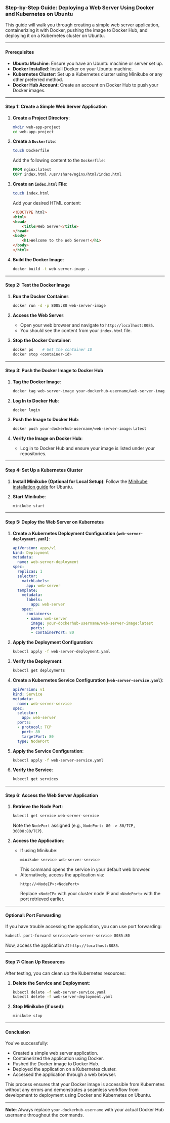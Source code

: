 ### Step-by-Step Guide: Deploying a Web Server Using Docker and Kubernetes on Ubuntu

This guide will walk you through creating a simple web server application, containerizing it with Docker, pushing the image to Docker Hub, and deploying it on a Kubernetes cluster on Ubuntu.

---

#### **Prerequisites**

- **Ubuntu Machine**: Ensure you have an Ubuntu machine or server set up.
- **Docker Installed**: Install Docker on your Ubuntu machine.
- **Kubernetes Cluster**: Set up a Kubernetes cluster using Minikube or any other preferred method.
- **Docker Hub Account**: Create an account on Docker Hub to push your Docker images.

---

#### **Step 1: Create a Simple Web Server Application**

1. **Create a Project Directory**:
   ```bash
   mkdir web-app-project
   cd web-app-project
   ```

2. **Create a `Dockerfile`**:
   ```bash
   touch Dockerfile
   ```
   Add the following content to the `Dockerfile`:
   ```Dockerfile
   FROM nginx:latest
   COPY index.html /usr/share/nginx/html/index.html
   ```

3. **Create an `index.html` File**:
   ```bash
   touch index.html
   ```
   Add your desired HTML content:
   ```html
   <!DOCTYPE html>
   <html>
   <head>
       <title>Web Server</title>
   </head>
   <body>
       <h1>Welcome to the Web Server!</h1>
   </body>
   </html>
   ```

4. **Build the Docker Image**:
   ```bash
   docker build -t web-server-image .
   ```

---

#### **Step 2: Test the Docker Image**

1. **Run the Docker Container**:
   ```bash
   docker run -d -p 8085:80 web-server-image
   ```

2. **Access the Web Server**:
   - Open your web browser and navigate to `http://localhost:8085`.
   - You should see the content from your `index.html` file.

3. **Stop the Docker Container**:
   ```bash
   docker ps    # Get the container ID
   docker stop <container-id>
   ```

---

#### **Step 3: Push the Docker Image to Docker Hub**

1. **Tag the Docker Image**:
   ```bash
   docker tag web-server-image your-dockerhub-username/web-server-image:latest
   ```

2. **Log In to Docker Hub**:
   ```bash
   docker login
   ```

3. **Push the Image to Docker Hub**:
   ```bash
   docker push your-dockerhub-username/web-server-image:latest
   ```

4. **Verify the Image on Docker Hub**:
   - Log in to Docker Hub and ensure your image is listed under your repositories.

---

#### **Step 4: Set Up a Kubernetes Cluster**

1. **Install Minikube (Optional for Local Setup)**:
   Follow the [Minikube installation guide](https://minikube.sigs.k8s.io/docs/start/) for Ubuntu.

2. **Start Minikube**:
   ```bash
   minikube start
   ```

---

#### **Step 5: Deploy the Web Server on Kubernetes**

1. **Create a Kubernetes Deployment Configuration (`web-server-deployment.yaml`)**:
   ```yaml
   apiVersion: apps/v1
   kind: Deployment
   metadata:
     name: web-server-deployment
   spec:
     replicas: 1
     selector:
       matchLabels:
         app: web-server
     template:
       metadata:
         labels:
           app: web-server
       spec:
         containers:
         - name: web-server
           image: your-dockerhub-username/web-server-image:latest
           ports:
           - containerPort: 80
   ```

2. **Apply the Deployment Configuration**:
   ```bash
   kubectl apply -f web-server-deployment.yaml
   ```

3. **Verify the Deployment**:
   ```bash
   kubectl get deployments
   ```

4. **Create a Kubernetes Service Configuration (`web-server-service.yaml`)**:
   ```yaml
   apiVersion: v1
   kind: Service
   metadata:
     name: web-server-service
   spec:
     selector:
       app: web-server
     ports:
     - protocol: TCP
       port: 80
       targetPort: 80
     type: NodePort
   ```

5. **Apply the Service Configuration**:
   ```bash
   kubectl apply -f web-server-service.yaml
   ```

6. **Verify the Service**:
   ```bash
   kubectl get services
   ```

---

#### **Step 6: Access the Web Server Application**

1. **Retrieve the Node Port**:
   ```bash
   kubectl get service web-server-service
   ```
   Note the `NodePort` assigned (e.g., `NodePort: 80 -> 80/TCP, 30008:80/TCP`).

2. **Access the Application**:
   - If using Minikube:
     ```bash
     minikube service web-server-service
     ```
     This command opens the service in your default web browser.
   - Alternatively, access the application via:
     ```
     http://<NodeIP>:<NodePort>
     ```
     Replace `<NodeIP>` with your cluster node IP and `<NodePort>` with the port retrieved earlier.

---

#### **Optional: Port Forwarding**

If you have trouble accessing the application, you can use port forwarding:

```bash
kubectl port-forward service/web-server-service 8085:80
```

Now, access the application at `http://localhost:8085`.

---

#### **Step 7: Clean Up Resources**

After testing, you can clean up the Kubernetes resources:

1. **Delete the Service and Deployment**:
   ```bash
   kubectl delete -f web-server-service.yaml
   kubectl delete -f web-server-deployment.yaml
   ```

2. **Stop Minikube (if used)**:
   ```bash
   minikube stop
   ```

---

#### **Conclusion**

You've successfully:

- Created a simple web server application.
- Containerized the application using Docker.
- Pushed the Docker image to Docker Hub.
- Deployed the application on a Kubernetes cluster.
- Accessed the application through a web browser.

This process ensures that your Docker image is accessible from Kubernetes without any errors and demonstrates a seamless workflow from development to deployment using Docker and Kubernetes on Ubuntu.

---

**Note**: Always replace `your-dockerhub-username` with your actual Docker Hub username throughout the commands.
